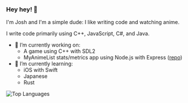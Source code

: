 ### Hey hey! 👋

I'm Josh and I'm a simple dude: I like writing code and watching anime.

I write code primarily using C++, JavaScript, C#, and Java.

- 🔭 I’m currently working on:
  * A game using C++ with SDL2
  * MyAnimeList stats/metrics app using Node.js with Express ([repo](https://github.com/YoCodingJosh/anime_stats))
- 🌱 I’m currently learning:
  * iOS with Swift
  * Japanese
  * Rust

![Top Languages](https://github-readme-stats.vercel.app/api/top-langs/?username=YoCodingJosh&theme=tokyonight&layout=compact&langs_count=8)

<!--
**YoCodingJosh/YoCodingJosh** is a ✨ _special_ ✨ repository because its `README.md` (this file) appears on your GitHub profile.

Here are some ideas to get you started:

- 🔭 I’m currently working on ...
- 🌱 I’m currently learning ...
- 👯 I’m looking to collaborate on ...
- 🤔 I’m looking for help with ...
- 💬 Ask me about ...
- 📫 How to reach me: ...
- 😄 Pronouns: ...
- ⚡ Fun fact: ...
-->
